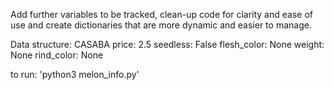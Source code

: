 Add further variables to be tracked, clean-up code for clarity and ease of use and create dictionaries that are more dynamic and easier to manage.

Data structure:
    CASABA
    price: 2.5
    seedless: False
    flesh_color: None
    weight: None
    rind_color: None

to run:
'python3 melon_info.py'